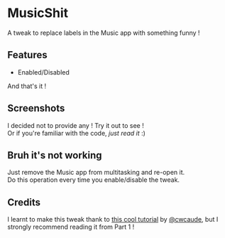 # MusicShit
A tweak to replace labels in the Music app with something funny !

## Features
* Enabled/Disabled

And that's it !

## Screenshots
I decided not to provide any ! Try it out to see !  
Or if you're familiar with the code, _just read it_ :) 

## Bruh it's not working
Just remove the Music app from multitasking and re-open it.  
Do this operation every time you enable/disable the tweak. 

## Credits
I learnt to make this tweak thank to [this cool tutorial](https://cwcaude.github.io/project/tutorial/2020/07/12/iOS-tweak-dev-3.html) by [@cwcaude](https://github.com/cwcaude), but I strongly recommend reading it from Part 1 !
